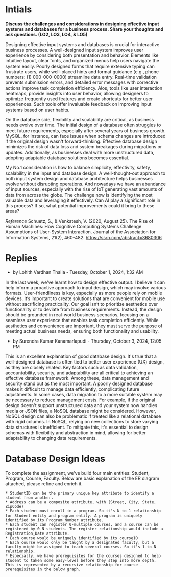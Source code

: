 # Intials
**Discuss the challenges and considerations in designing effective input systems and databases for a business process. Share your thoughts and ask questions. (LO2, LO3, LO4, & LO5)**

Designing effective input systems and databases is crucial for interactive business processes. A well-designed input system improves user experience by considering both presentation and behavior. Elements like intuitive layout, clear fonts, and organized menus help users navigate the system easily. Poorly designed forms that require extensive typing can frustrate users, while well-placed hints and format guidance (e.g., phone numbers: (1) 000-000-0000) streamline data entry. Real-time validation prevents submission errors, and detailed error messages with corrective actions improve task completion efficiency. Alos, tools like user interaction heatmaps, provide insights into user behavior, allowing designers to optimize frequently used features and create shortcuts for better user experiences. Such tools offer invaluable feedback on improving input systems based on user habits.

On the database side, flexibility and scalability are critical, as business needs evolve over time. The initial design of a database often struggles to meet future requirements, especially after several years of business growth. MySQL, for instance, can face issues when schema changes are introduced if the original design wasn't forward-thinking. Effective database design minimizes the risk of data loss and system breakages during migrations or updates. Additionally, as businesses deal with more unstructured data, adopting adaptable database solutions becomes essential.

My No.1 consideration is how to balance simplicity, effectivity, safety, scalability in the input and database design. A well-thought-out approach to both input system design and database architecture helps businesses evolve without disrupting operations. And nowadays we have an abundance of input sources, especially with the rise of IoT generating vast amounts of data from across the globe. The challenge now is identifying the most valuable data and leveraging it effectively. Can AI play a significant role in this process? If so, what potential improvements could it bring to these areas?

*Reference*
Schuetz, S., & Venkatesh, V. (2020, August 25). The Rise of Human Machines: How Cognitive Computing Systems Challenge Assumptions of User-System Interaction. Journal of the Association for Information Systems, 21(2), 460-482. https://ssrn.com/abstract=3680306


# Replies
* by Lohith Vardhan Thalla - Tuesday, October 1, 2024, 1:32 AM

In the last week, we've learnt how to design effective output. I believe it can help inform a proactive approach to input design, which may involve various formats. User-friendliness is key, especially as more people rely on mobile devices. It’s important to create solutions that are convenient for mobile use without sacrificing practicality. Our goal isn’t to prioritize aesthetics over functionality or to deviate from business requirements. Instead, the design should be grounded in real-world business scenarios, focusing on a seamless user experience that enables task completion efficiently. While aesthetics and convenience are important, they must serve the purpose of meeting actual business needs, ensuring both functionality and usability.
* by Surendra Kumar Kanamarlapudi - Thursday, October 3, 2024, 12:05 PM

This is an excellent explanation of good database design. It's true that a well-designed database is often tied to better user experience (UX) design, as they are closely related. Key factors such as data validation, accountability, security, and adaptability are all critical to achieving an effective database framework. Among these, data management and security stand out as the most important. A poorly designed database makes it difficult to manage data efficiently, complicating future adjustments. In some cases, data migration to a more suitable system may be necessary to reduce management costs. For example, if the original design doesn't support unstructured data and your system now handles media or JSON files, a NoSQL database might be considered. However, NoSQL design can also be problematic if treated like a relational database with rigid columns. In NoSQL, relying on new collections to store varying data structures is inefficient. To mitigate this, it's essential to design schemas with flexibility and abstraction in mind, allowing for better adaptability to changing data requirements.


# Database Design Ideas
To complete the assignment, we've build four main entities: Student, Program, Course, Faculty.
Below are basic explanation of the ER diagram attached, please refine and enrich it.

    * StudentID can be the primary unique key attribute to identify a student from another.
    * Address can be a composite attribute, with (Street, City, State, ZipCode)
    * Each student must enroll in a program. So it's N to 1 relationship for Student entity and program entity. A program is uniquely identified by its Program_Number attribute.
    * Each student can register 0-multiple courses, and a course can be registered by 0-N students. The register relationship would include a Registration_Date attribute.
    * Each course would be uniquely identified by its courseID
    * Each course would only be taught by a designated faculty, but a faculty might be assigned to teach several courses. So it's 1-to-N relationship.
    * Especially, we have prerequisites for the courses designed to help student to taken some easy-level before they step into more depth. This is represented by a recursive relationship for course - prerequisites in the below graph.